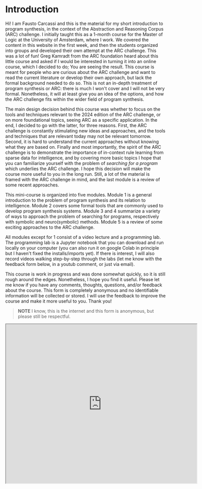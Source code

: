 # Introduction

Hi! I am Fausto Carcassi and this is the material for my short introduction to program synthesis, in the context of the Abstraction and Reasoning Corpus (ARC) challenge. I initially taught this as a 1-month course for the Master of Logic at the University of Amsterdam, where I work. We covered the content in this website in the first week, and then the students organized into groups and developed their own attempt at the ARC challenge. This was a lot of fun! Greg Kamradt from the ARC foundation heard about this little course and asked if I would be interested in turning it into an online course, which I decided to do; You are seeing the result. This course is meant for people who are curious about the ARC challenge and want to read the current literature or develop their own approach, but lack the formal background needed to do so. This is not an in-depth treatment of program synthesis or ARC: there is much I won't cover and I will not be very formal. Nonetheless, it will at least give you an idea of the options, and how the ARC challenge fits within the wider field of program synthesis.

The main design decision behind this course was whether to focus on the tools and techniques relevant to the 2024 edition of the ARC challenge, or on more foundational topics, seeing ARC as a specific application. In the end, I decided to go with the latter, for three reasons. First, the ARC challenge is constantly stimulating new ideas and approaches, and the tools and techniques that are relevant today may not be relevant tomorrow. Second, it is hard to understand the current approaches without knowing what they are based on. Finally and most importantly, the spirit of the ARC challenge is to demonstrate the importance of in-context rule learning from sparse data for intelligence, and by covering more basic topics I hope that you can familiarize yourself with the problem of _searching for a program_ which underlies the ARC challenge. I hope this decision will make the course more useful to you in the long run. Still, a lot of the material is framed with the ARC challenge in mind, and the last module is a review of some recent approaches.

This mini-course is organized into five modules. Module 1 is a general introduction to the problem of program synthesis and its relation to intelligence. Module 2 covers some formal tools that are commonly used to develop program synthesis systems. Module 3 and 4 summarize a variety of ways to approach the problem of searching for programs, respectively with symbolic and neuro(symbolic) methods. Module 5 is a review of some exciting approaches to the ARC challenge. 

All modules except for 1 consist of a video lecture and a programming lab. The programming lab is a Jupyter notebook that you can download and run locally on your computer (you can also run it on google Colab in principle but I haven't fixed the installs/imports yet). If there is interest, I will also record videos walking step-by-step through the labs (let me know with the feedback form below, in a youtub comment, or just via email). 

This course is work in progress and was done somewhat quickly, so it is still rough around the edges. Nonetheless, I hope you find it useful. Please let me know if you have any comments, thoughts, questions, and/or feedback about the course. This form is completely anonymous and no identifiable information will be collected or stored. I will use the feedback to improve the course and make it more useful to you. Thank you!

> **NOTE** I know, this is the internet and this form is anonymous, but please still be respectful.

<iframe id="qualtrics-iframe" src="https://uva.fra1.qualtrics.com/jfe/form/SV_eeyyaul3x2iKHLU" height="500px" width="600px"></iframe>

